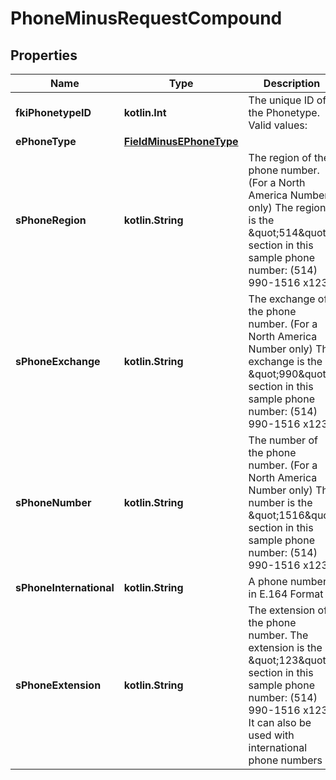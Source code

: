 
# PhoneMinusRequestCompound

## Properties
Name | Type | Description | Notes
------------ | ------------- | ------------- | -------------
**fkiPhonetypeID** | **kotlin.Int** | The unique ID of the Phonetype.  Valid values:  |Value|Description| |-|-| |1|Office| |2|Home| |3|Mobile| |4|Fax| |5|Pager| |6|Toll Free| | 
**ePhoneType** | [**FieldMinusEPhoneType**](FieldMinusEPhoneType.md) |  | 
**sPhoneRegion** | **kotlin.String** | The region of the phone number. (For a North America Number only)  The region is the \&quot;514\&quot; section in this sample phone number: (514) 990-1516 x123 |  [optional]
**sPhoneExchange** | **kotlin.String** | The exchange of the phone number. (For a North America Number only)  The exchange is the \&quot;990\&quot; section in this sample phone number: (514) 990-1516 x123 |  [optional]
**sPhoneNumber** | **kotlin.String** | The number of the phone number. (For a North America Number only)  The number is the \&quot;1516\&quot; section in this sample phone number: (514) 990-1516 x123 |  [optional]
**sPhoneInternational** | **kotlin.String** | A phone number in E.164 Format |  [optional]
**sPhoneExtension** | **kotlin.String** | The extension of the phone number.  The extension is the \&quot;123\&quot; section in this sample phone number: (514) 990-1516 x123.  It can also be used with international phone numbers |  [optional]



